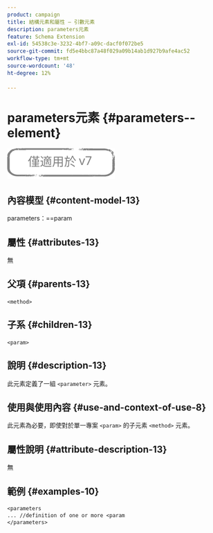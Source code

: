 ```yaml
---
product: campaign
title: 結構元素和屬性 — 引數元素
description: parameters元素
feature: Schema Extension
exl-id: 54538c3e-3232-4bf7-a09c-dacf0f072be5
source-git-commit: fd5e4bbc87a48f029a09b14ab1d927b9afe4ac52
workflow-type: tm+mt
source-wordcount: '48'
ht-degree: 12%

---
```


# parameters元素 {#parameters--element}

![](../../../assets/v7-only.svg)

## 內容模型 {#content-model-13}

parameters：==param

## 屬性 {#attributes-13}

無

## 父項 {#parents-13}

`<method>`

## 子系 {#children-13}

`<param>`

## 說明 {#description-13}

此元素定義了一組 `<parameter>`  元素。

## 使用與使用內容 {#use-and-context-of-use-8}

此元素為必要，即使對於單一專案 `<param>` 的子元素 `<method>`  元素。

## 屬性說明 {#attribute-description-13}

無

## 範例 {#examples-10}

```
<parameters
... //definition of one or more <param
</parameters>
```
